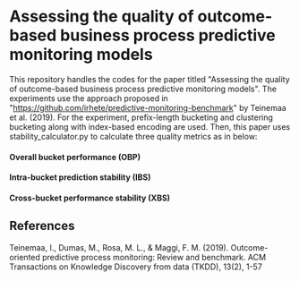 # Assessing the quality of outcome-based business process predictive monitoring models
This repository handles the codes for the paper titled "Assessing the quality of outcome-based business process predictive monitoring models". The experiments use the approach proposed in "https://github.com/irhete/predictive-monitoring-benchmark" by Teinemaa et al. (2019). 
For the experiment, prefix-length bucketing and clustering bucketing along with index-based encoding are used. Then, this paper uses stability_calculator.py to calculate three quality metrics as in below:

#### Overall bucket performance (OBP)
#### Intra-bucket prediction stability (IBS)
#### Cross-bucket performance stability (XBS)

## References
Teinemaa, I., Dumas, M., Rosa, M. L., & Maggi, F. M. (2019). Outcome-oriented predictive process monitoring: Review and benchmark. ACM Transactions on Knowledge Discovery from data (TKDD), 13(2), 1-57
